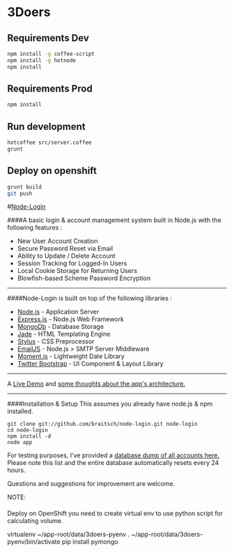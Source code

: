 3Doers
======

Requirements Dev
---------------

```bash
npm install -g coffee-script
npm install -g hotnode
npm install
```

Requirements Prod
-----------------

```bash
npm install
```


Run development
---------------

```bash
hotcoffee src/server.coffee
grunt
```

Deploy on openshift
-------------------

```bash
grunt build
git push
```


#[Node-Login](http://node-login.braitsch.io)

####A basic login & account management system built in Node.js with the following features :

* New User Account Creation
* Secure Password Reset via Email
* Ability to Update / Delete Account
* Session Tracking for Logged-In Users
* Local Cookie Storage for Returning Users
* Blowfish-based Scheme Password Encryption

***

####Node-Login is built on top of the following libraries :

* [Node.js](http://nodejs.org/) - Application Server
* [Express.js](http://expressjs.com/) - Node.js Web Framework
* [MongoDb](http://www.mongodb.org/) - Database Storage
* [Jade](http://jade-lang.com/) - HTML Templating Engine
* [Stylus](http://learnboost.github.com/stylus/) - CSS Preprocessor
* [EmailJS](http://github.com/eleith/emailjs) - Node.js > SMTP Server Middleware
* [Moment.js](http://momentjs.com/) - Lightweight Date Library
* [Twitter Bootstrap](http://twitter.github.com/bootstrap/) - UI Component & Layout Library

***

A [Live Demo](http://node-login.braitsch.io) and [some thoughts about the app's architecture.](http://www.quietless.com/kitchen/building-a-login-system-in-node-js-and-mongodb/)

***

####Installation & Setup
This assumes you already have node.js & npm installed.
```
git clone git://github.com/braitsch/node-login.git node-login
cd node-login
npm install -d
node app
```
For testing purposes, I've provided a [database dump of all accounts here.](http://node-login.braitsch.io/print)
Please note this list and the entire database automatically resets every 24 hours.

Questions and suggestions for improvement are welcome.

NOTE:
####

Deploy on OpenShift you need to create virtual env to use python script for calculating volume.

virtualenv ~/app-root/data/3doers-pyenv
. ~/app-root/data/3doers-pyenv/bin/activate
pip install pymongo

